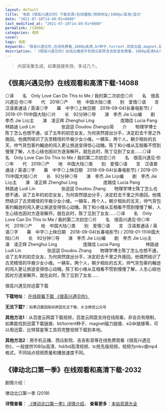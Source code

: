 ```yaml
---
layout: default
title: '电影《很高兴遇见你》下载资源/在线播放/视频地址/1080p/高清/蓝光'
date: "2021-07-10T14:40:01+0800"
last_modified_at: "2021-07-10T14:40:01+0800"
permalink: /14088/
categories: 电影
cover:
tags: 电影
keywords: '很高兴遇见你,在线免费看,1080p高清,bt种子,torrent,百度云盘,magnet,磁力链,迅雷下载资源'
description: '《很高兴遇见你》在线云播放手机西瓜影院吉吉影音免费看，1080p高清bd/hd未删减完整版和tc抢先枪版，mkv/mp4格式，附带bt/torrent种子、magnet/磁力链、百度云盘、网盘资源迅雷下载链接'
---
```


>内容采集生成，如果链接失效，多试几个。


## 《很高兴遇见你》在线观看和高清下载-14088

◎译　　名　Only Love Can Do This to Me / 我的第二次初恋◎片　　名　很高兴遇见·你◎年　　代　2018◎产　　地　中国大陆◎类　　别　爱情◎语　　言　汉语普通话 / 英语◎字　　幕　中字◎上映日期　2018-09-04(长春电影节) / 2019-01-11(中国大陆)◎片　　长　92分钟◎导　　演　李杰 Jie Li◎编　　剧　李杰 Jie Li◎主　　演　凌正辉 Zhenghui Ling　　　　　　庞璐佳 Lucia Pang　　　　　　林路迪 Ludi Lin　　　　　　张逗逗 Doudou Zhang◎简　　介　　物理学博士陈丁怎么也想不通，谈了五年的初恋女友，为何突然提出分手，决定赶去千里之外挽回。他偶然结识了古灵精怪的华裔少女小维。一辆车，两个人，朝夕相处的五天，帅气背包客约翰逊的闯入更让旅途变得惊心动魄。陈丁和小维从互相看不惯到慢慢了解，人生心结也因对方逐渐解开。就在此时，陈丁见到了女友……◎译　　名　Only Love Can Do This to Me / 我的第二次初恋◎片　　名　很高兴遇见·你◎年　　代　2018◎产　　地　中国大陆◎类　　别　爱情◎语　　言　汉语普通话 / 英语◎字　　幕　中字◎上映日期　2018-09-04(长春电影节) / 2019-01-11(中国大陆)◎片　　长　92分钟◎导　　演　李杰 Jie Li◎编　　剧　李杰 Jie Li◎主　　演　凌正辉 Zhenghui Ling　　　　　　庞璐佳 Lucia Pang　　　　　　林路迪 Ludi Lin　　　　　　张逗逗 Doudou Zhang　　物理学博士陈丁怎么也想不通，谈了五年的初恋女友，为何突然提出分手，决定赶去千里之外挽回。他偶然结识了古灵精怪的华裔少女小维。一辆车，两个人，朝夕相处的五天，帅气背包客约翰逊的闯入更让旅途变得惊心动魄。陈丁和小维从互相看不惯到慢慢了解，人生心结也因对方逐渐解开。就在此时，陈丁见到了女友……◎译　　名　Only Love Can Do This to Me / 我的第二次初恋◎片　　名　很高兴遇见·你◎年　　代　2018◎产　　地　中国大陆◎类　　别　爱情◎语　　言　汉语普通话 / 英语◎字　　幕　中字◎上映日期　2018-09-04(长春电影节) / 2019-01-11(中国大陆)◎片　　长　92分钟◎导　　演　李杰 Jie Li◎编　　剧　李杰 Jie Li◎主　　演　凌正辉 Zhenghui Ling　　　　　　庞璐佳 Lucia Pang　　　　　　林路迪 Ludi Lin　　　　　　张逗逗 Doudou Zhang　　物理学博士陈丁怎么也想不通，谈了五年的初恋女友，为何突然提出分手，决定赶去千里之外挽回。他偶然结识了古灵精怪的华裔少女小维。一辆车，两个人，朝夕相处的五天，帅气背包客约翰逊的闯入更让旅途变得惊心动魄。陈丁和小维从互相看不惯到慢慢了解，人生心结也因对方逐渐解开。就在此时，陈丁见到了女友……


很高兴遇见你迅雷下载

**下载地址**： [在线观看下载 《很高兴遇见你》](https://www.993dy.com//vod-detail-id-34715.html) 


**无法下载?**：`如果迅雷因版权原因无法下载，关注微信公众号 `

**其他方法1**：从百度云网盘下载视频，百度云网盘支持在线观看，非会员有限制，如果能找到迅雷下载链接、bt/torrent种子、magnet磁力链接、e2dk链接等，可以用迅雷、比特彗星等工具将完整视频下载到本地。

**其他方法2**：用手机云播、西瓜影院、吉吉影音等在线免费观看《很高兴遇见你》，一般提供1080p高清、hd/bd高清视频、tc抢先版视频，视频为mkv或mp4格式，不同站点视频质量和播放速度不同。


## 《律动北口第一季》在线观看和高清下载-2032

剧情介绍：


律动北口第一季 (2019)

**详情查看**： [《律动北口第一季》详情介绍](/movie/2032/)， **查看更多**：[本站资源大全](/movie/t/all/)


